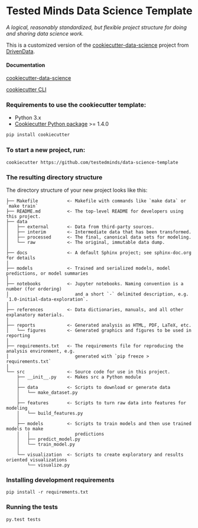 # Tested Minds Data Science Template


_A logical, reasonably standardized, but flexible project structure for doing and sharing data science work._


This is a customized version of the [cookiecutter-data-science](http://drivendata.github.io/cookiecutter-data-science/) project from [DrivenData](https://www.drivendata.org/).


#### Documentation

[cookiecutter-data-science](http://drivendata.github.io/cookiecutter-data-science/)

[cookiecutter CLI](https://cookiecutter.readthedocs.io/en/latest/readme.html)


### Requirements to use the cookiecutter template:

- Python 3.x
- [Cookiecutter Python package](http://cookiecutter.readthedocs.org/en/latest/installation.html) >= 1.4.0

``` bash
pip install cookiecutter
```


### To start a new project, run:

    cookiecutter https://github.com/testedminds/data-science-template



### The resulting directory structure

The directory structure of your new project looks like this:

```
├── Makefile           <- Makefile with commands like `make data` or `make train`
├── README.md          <- The top-level README for developers using this project.
├── data
│   ├── external       <- Data from third-party sources.
│   ├── interim        <- Intermediate data that has been transformed.
│   ├── processed      <- The final, canonical data sets for modeling.
│   └── raw            <- The original, immutable data dump.
│
├── docs               <- A default Sphinx project; see sphinx-doc.org for details
│
├── models             <- Trained and serialized models, model predictions, or model summaries
│
├── notebooks          <- Jupyter notebooks. Naming convention is a number (for ordering)
│                         and a short `-` delimited description, e.g. `1.0-initial-data-exploration`.
│
├── references         <- Data dictionaries, manuals, and all other explanatory materials.
│
├── reports            <- Generated analysis as HTML, PDF, LaTeX, etc.
│   └── figures        <- Generated graphics and figures to be used in reporting
│
├── requirements.txt   <- The requirements file for reproducing the analysis environment, e.g.
│                         generated with `pip freeze > requirements.txt`
│
└── src                <- Source code for use in this project.
    ├── __init__.py    <- Makes src a Python module
    │
    ├── data           <- Scripts to download or generate data
    │   └── make_dataset.py
    │
    ├── features       <- Scripts to turn raw data into features for modeling
    │   └── build_features.py
    │
    ├── models         <- Scripts to train models and then use trained models to make
    │   │                 predictions
    │   ├── predict_model.py
    │   └── train_model.py
    │
    └── visualization  <- Scripts to create exploratory and results oriented visualizations
        └── visualize.py
```


### Installing development requirements

    pip install -r requirements.txt


### Running the tests

    py.test tests
